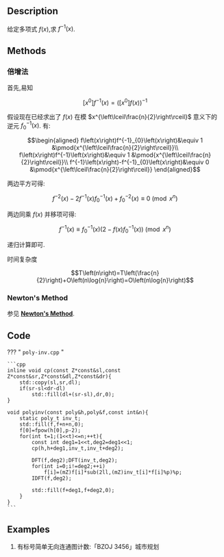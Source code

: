 ## Description

给定多项式 $f\left(x\right)$,求 $f^{-1}\left(x\right)$.

## Methods

### 倍增法

首先,易知

$$\left[x^{0}\right]f^{-1}\left(x\right)=\left(\left[x^{0}\right]f\left(x\right)\right)^{-1}$$

假设现在已经求出了 $f\left(x\right)$ 在模 $x^{\left\lceil\frac{n}{2}\right\rceil}$ 意义下的逆元 $f^{-1}_{0}\left(x\right)$.
有:

$$\begin{aligned}
	f\left(x\right)f^{-1}_{0}\left(x\right)&\equiv 1 &\pmod{x^{\left\lceil\frac{n}{2}\right\rceil}}\\
	f\left(x\right)f^{-1}\left(x\right)&\equiv 1 &\pmod{x^{\left\lceil\frac{n}{2}\right\rceil}}\\
	f^{-1}\left(x\right)-f^{-1}_{0}\left(x\right)&\equiv 0 &\pmod{x^{\left\lceil\frac{n}{2}\right\rceil}}
\end{aligned}$$

两边平方可得:

$$f^{-2}\left(x\right)-2f^{-1}\left(x\right)f^{-1}_{0}\left(x\right)+f^{-2}_{0}\left(x\right)\equiv 0 \pmod{x^{n}}$$

两边同乘 $f\left(x\right)$ 并移项可得:

$$f^{-1}\left(x\right)\equiv f^{-1}_{0}\left(x\right)\left(2-f\left(x\right)f^{-1}_{0}\left(x\right)\right) \pmod{x^{n}}$$

递归计算即可.

时间复杂度

$$T\left(n\right)=T\left(\frac{n}{2}\right)+O\left(n\log{n}\right)=O\left(n\log{n}\right)$$

### Newton's Method

参见 [**Newton's Method**](../poly-newton/#inv).

## Code

??? " `poly-inv.cpp` "

    ```cpp
    inline void cp(const Z*const&sl,const Z*const&sr,Z*const&dl,Z*const&dr){
        std::copy(sl,sr,dl);
        if(sr-sl<dr-dl)
            std::fill(dl+(sr-sl),dr,0);
    }

    void polyinv(const poly&h,poly&f,const int&n){
        static poly_t inv_t;
        std::fill(f,f+n+n,0);
        f[0]=fpow(h[0],p-2);
        for(int t=1;(1<<t)<=n;++t){
            const int deg1=1<<t,deg2=deg1<<1;
            cp(h,h+deg1,inv_t,inv_t+deg2);

            DFT(f,deg2);DFT(inv_t,deg2);
            for(int i=0;i!=deg2;++i)
                f[i]=(mZ)f[i]*sub(2ll,(mZ)inv_t[i]*f[i]%p)%p;
            IDFT(f,deg2);

            std::fill(f+deg1,f+deg2,0);
        }
    }
    ```


## Examples

1. 有标号简单无向连通图计数:「BZOJ 3456」城市规划


